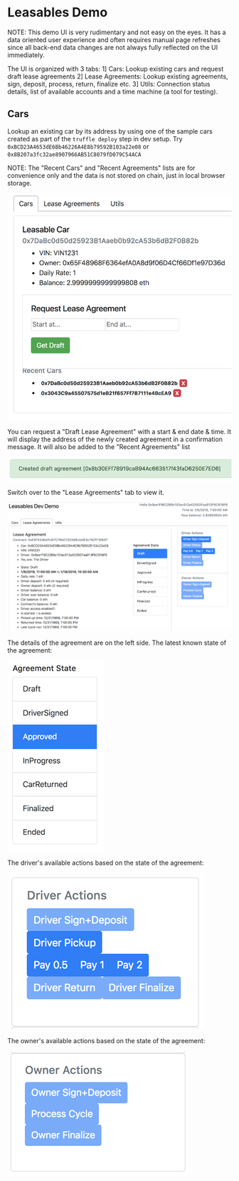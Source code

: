 


# Leasables Demo

NOTE: This demo UI is very rudimentary and not easy on the eyes. It has a data oriented user experience and often requires manual page refreshes since all back-end data changes are not always fully reflected on the UI immediately.

The UI is organized with 3 tabs: 
    1] Cars: Lookup existing cars and request draft lease agreements
    2] Lease Agreements: Lookup existing agreements, sign, deposit, process, return, finalize etc. 
    3] Utils: Connection status details, list of available accounts and a time machine (a tool for testing).
 
## Cars

Lookup an existing car by its address by using one of the sample cars created as part of the `truffle deploy` step in dev setup. Try `0xBCD23A4653dE6Bb46226A4E8b79592B103a22e08` or `0x8B207a3fc32ae8907966AB51C8079fD079C54ACA`

NOTE: The "Recent Cars" and "Recent Agreements" lists are for convenience only and the data is not stored on chain, just in local browser storage.

![Create Draft lease Agreement](images/cars_tab_request_draft_agreement.png)

You can request a "Draft Lease Agreement" with a start & end date & time. It will display the address of the newly created agreement in a confirmation message. It will also be added to the "Recent Agreements" list

![New Lease Draft Created](images/created_draft_agreement_0xE9742dbef.png)

Switch over to the "Lease Agreements" tab to view it.

![Draft Lease Agreement](images/new_contract_draft.png)

The details of the agreement are on the left side. The latest known state of the agreement: 

![Agreement State](images/agreement_state.png)

The driver's available actions based on the state of the agreement:

![Driver Actions](images/driver_actions.png)

The owner's available actions based on the state of the agreement:

![Owner Actions](images/owner_actions.png)


